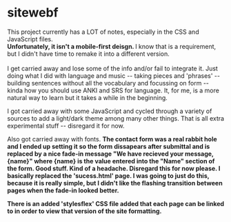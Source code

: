 # sitewebf

This project currently has a LOT of notes, especially in the CSS and JavaScript files. <br>
<b> Unfortunately, it isn't a mobile-first deisgn. </b> I know that is a requirement, but I didn't have time to remake it into a different version. <br>
<br>I get carried away and lose some of the info and/or fail to integrate it. Just doing what I did with language and music -- taking pieces and 'phrases' -- building sentences without all the vocabulary and focussing on form -- kinda how you should use ANKI and SRS for language. It, for me, is a more natural way to learn but it takes a while in the beginning. 

I got carried away with some JavaScript and cycled through a variety of sources to add a light/dark theme among many other things. That is all extra experimental stuff -- disregard it for now.

Also got carried away with fonts. 
<b>The contact form was a real rabbit hole and I ended up setting it so the form dissapears after submittal and is replaced by a nice fade-in message "We have recieved your message, {name}" where {name} is the value entered into the "Name" section of the form. 
Good stuff. Kind of a headache. Disregard this for now please. I basically replaced the 'sucess.html' page. I was going to just do this, because it is really simple, but I didn't like the flashing transition between pages when the fade-in looked better. 

<b>There is an added 'stylesflex' CSS file added that each page can be linked to in order to view that version of the site formatting.
